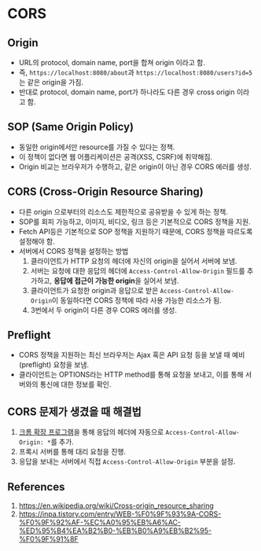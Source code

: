 # CORS

## Origin

- URL의 protocol, domain name, port을 합쳐 origin 이라고 함.
- 즉, `https://localhost:8080/about`과 `https://localhost:8080/users?id=5`는 같은 origin을 가짐.
- 반대로 protocol, domain name, port가 하나라도 다른 경우 cross origin 이라고 함.

## SOP (Same Origin Policy)

- 동일한 origin에서만 resource를 가질 수 있다는 정책.
- 이 정책이 없다면 웹 어플리케이션은 공격(XSS, CSRF)에 취약해짐.
- Origin 비교는 브라우저가 수행하고, 같은 origin이 아닌 경우 CORS 에러를 생성.

## CORS (Cross-Origin Resource Sharing)

- 다른 origin 으로부터의 리소스도 제한적으로 공유받을 수 있게 하는 정책.
- SOP를 회피 가능하고, 이미지, 비디오, 링크 등은 기본적으로 CORS 정책을 지원.
- Fetch API등은 기본적으로 SOP 정책을 지원하기 때문에, CORS 정책을 따르도록 설정해야 함.
- 서버에서 CORS 정책을 설정하는 방법
  1. 클라이언트가 HTTP 요청의 헤더에 자신의 origin을 실어서 서버에 보냄.
  2. 서버는 요청에 대한 응답의 헤더에 `Access-Control-Allow-Origin` 필드를 추가하고, **응답에 접근이 가능한 origin**을 실어서 보냄.
  3. 클라이언트가 요청한 origin과 응답으로 받은 `Access-Control-Allow-Origin`이 동일하다면 CORS 정책에 따라 사용 가능한 리소스가 됨.
  4. 3번에서 두 origin이 다른 경우 CORS 에러를 생성.

## Preflight

- CORS 정책을 지원하는 최신 브라우저는 Ajax 혹은 API 요청 등을 보낼 때 예비(preflight) 요청을 보냄.
- 클라이언트는 OPTIONS라는 HTTP method를 통해 요청을 보내고, 이를 통해 서버와의 통신에 대한 정보를 확인.

## CORS 문제가 생겼을 때 해결법

1. [크롬 확장 프로그램](https://chrome.google.com/webstore/detail/allow-cors-access-control/lhobafahddgcelffkeicbaginigeejlf)을 통해 응답의 헤더에 자동으로 `Access-Control-Allow-Origin: *`를 추가.
2. 프록시 서버를 통해 대리 요청을 진행.
3. 응답을 보내는 서버에서 직접 `Access-Control-Allow-Origin` 부분을 설정.

## References

1. https://en.wikipedia.org/wiki/Cross-origin_resource_sharing
2. https://inpa.tistory.com/entry/WEB-%F0%9F%93%9A-CORS-%F0%9F%92%AF-%EC%A0%95%EB%A6%AC-%ED%95%B4%EA%B2%B0-%EB%B0%A9%EB%B2%95-%F0%9F%91%8F
